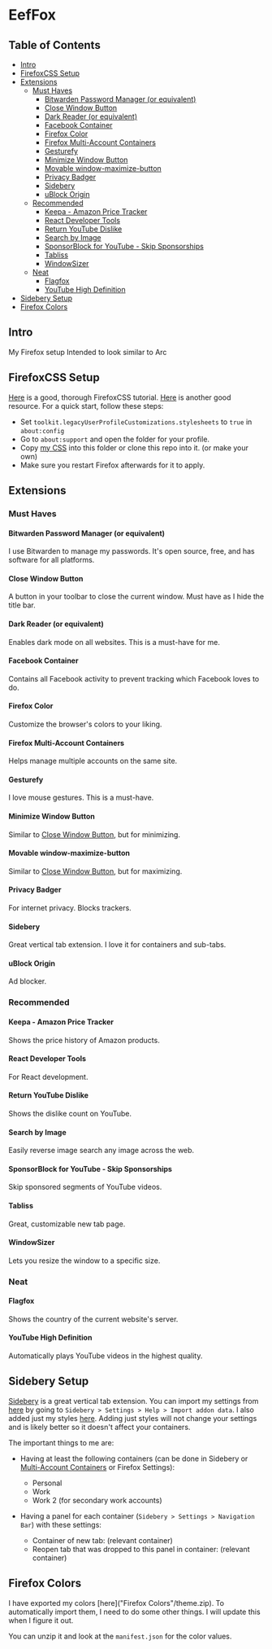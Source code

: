 # EefFox

## Table of Contents

<!-- mtoc-start -->

* [Intro](#intro)
* [FirefoxCSS Setup](#firefoxcss-setup)
* [Extensions](#extensions)
  * [Must Haves](#must-haves)
    * [Bitwarden Password Manager (or equivalent)](#bitwarden-password-manager-or-equivalent)
    * [Close Window Button](#close-window-button)
    * [Dark Reader (or equivalent)](#dark-reader-or-equivalent)
    * [Facebook Container](#facebook-container)
    * [Firefox Color](#firefox-color)
    * [Firefox Multi-Account Containers](#firefox-multi-account-containers)
    * [Gesturefy](#gesturefy)
    * [Minimize Window Button](#minimize-window-button)
    * [Movable window-maximize-button](#movable-window-maximize-button)
    * [Privacy Badger](#privacy-badger)
    * [Sidebery](#sidebery)
    * [uBlock Origin](#ublock-origin)
  * [Recommended](#recommended)
    * [Keepa - Amazon Price Tracker](#keepa---amazon-price-tracker)
    * [React Developer Tools](#react-developer-tools)
    * [Return YouTube Dislike](#return-youtube-dislike)
    * [Search by Image](#search-by-image)
    * [SponsorBlock for YouTube - Skip Sponsorships](#sponsorblock-for-youtube---skip-sponsorships)
    * [Tabliss](#tabliss)
    * [WindowSizer](#windowsizer)
  * [Neat](#neat)
    * [Flagfox](#flagfox)
    * [YouTube High Definition](#youtube-high-definition)
* [Sidebery Setup](#sidebery-setup)
* [Firefox Colors](#firefox-colors)

<!-- mtoc-end -->

## Intro

My Firefox setup
Intended to look similar to Arc

## FirefoxCSS Setup

[Here](https://mrotherguy.github.io/ToyfoCSS/) is a good, thorough FirefoxCSS tutorial.
[Here](https://www.userchrome.org/) is another good resource. For a quick start,
follow these steps:

- Set `toolkit.legacyUserProfileCustomizations.stylesheets` to `true` in `about:config`
- Go to `about:support` and open the folder for your profile.
- Copy [my CSS](userChrome.css) into this folder or clone this repo into it.
  (or make your own)
- Make sure you restart Firefox afterwards for it to apply.

## Extensions

### Must Haves

#### Bitwarden Password Manager (or equivalent)

I use Bitwarden to manage my passwords. It's open source, free, and
has software for all platforms.

#### Close Window Button

A button in your toolbar to close the current window.
Must have as I hide the title bar.

#### Dark Reader (or equivalent)

Enables dark mode on all websites. This is a must-have for me.

#### Facebook Container

Contains all Facebook activity to prevent tracking which Facebook
loves to do.

#### Firefox Color

Customize the browser's colors to your liking.

#### Firefox Multi-Account Containers

Helps manage multiple accounts on the same site.

#### Gesturefy

I love mouse gestures. This is a must-have.

#### Minimize Window Button

Similar to [Close Window Button](#close-window-button), but for minimizing.

#### Movable window-maximize-button

Similar to [Close Window Button](#close-window-button), but for maximizing.

#### Privacy Badger

For internet privacy. Blocks trackers.

#### Sidebery

Great vertical tab extension. I love it for containers and sub-tabs.

#### uBlock Origin

Ad blocker.

### Recommended

#### Keepa - Amazon Price Tracker

Shows the price history of Amazon products.

#### React Developer Tools

For React development.

#### Return YouTube Dislike

Shows the dislike count on YouTube.

#### Search by Image

Easily reverse image search any image across the web.

#### SponsorBlock for YouTube - Skip Sponsorships

Skip sponsored segments of YouTube videos.

#### Tabliss

Great, customizable new tab page.

#### WindowSizer

Lets you resize the window to a specific size.

### Neat

#### Flagfox

Shows the country of the current website's server.

#### YouTube High Definition

Automatically plays YouTube videos in the highest quality.

## Sidebery Setup

[Sidebery](#sidebery) is a great vertical tab extension. You can import my settings
from [here](Sidebery/sidebery-data.json) by going to `Sidebery > Settings >
Help > Import addon data`. I also added just my styles [here](Sidebery/sidebery-data_justStyles.json).
Adding just styles will not change your settings and is likely better so it doesn't
affect your containers.

The important things to me are:

- Having at least the following containers (can be done in Sidebery or
  [Multi-Account Containers](#firefox-multi-account-containers) or Firefox Settings):

  - Personal
  - Work
  - Work 2 (for secondary work accounts)

- Having a panel for each container (`Sidebery > Settings > Navigation Bar`) with
  these settings:
  - Container of new tab: (relevant container)
  - Reopen tab that was dropped to this panel in container: (relevant container)

## Firefox Colors

I have exported my colors [here]("Firefox Colors"/theme.zip). To automatically import
them, I need to do some other things. I will update this when I figure it out.

You can unzip it and look at the `manifest.json` for the color values.
